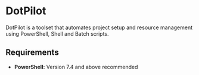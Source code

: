 # DotPilot

DotPilot is a toolset that automates project setup and resource management using PowerShell, Shell and Batch scripts.

## Requirements

- **PowerShell:** Version 7.4 and above recommended
